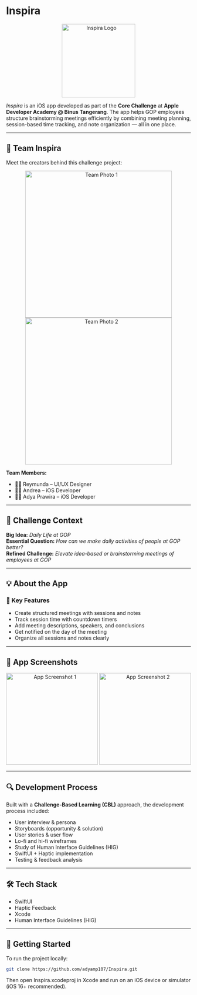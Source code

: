 # Inspira

<p align="center">
  <img src="https://github.com/user-attachments/assets/121817f4-ed38-4c23-8f06-d85d18ae2604" alt="Inspira Logo" width="200" />
</p>

_Inspira_ is an iOS app developed as part of the **Core Challenge** at **Apple Developer Academy @ Binus Tangerang**. The app helps GOP employees structure brainstorming meetings efficiently by combining meeting planning, session-based time tracking, and note organization — all in one place.

---

## 📸 Team Inspira

Meet the creators behind this challenge project:

<p align="center">
  <img src="https://github.com/user-attachments/assets/3f440e75-8536-4cf4-bc4c-029c5d8cf31e" alt="Team Photo 1" width="400" />
  <img src="https://github.com/user-attachments/assets/88874115-9600-4511-a843-d7f2e22d97f9" alt="Team Photo 2" width="400" />
</p>

**Team Members:**
- 👩‍💻 Reymunda – UI/UX Designer  
- 👩‍💻 Andrea – iOS Developer  
- 👨‍💻 Adya Prawira – iOS Developer  

---

## 🧠 Challenge Context

**Big Idea:** _Daily Life at GOP_  
**Essential Question:** _How can we make daily activities of people at GOP better?_  
**Refined Challenge:** _Elevate idea-based or brainstorming meetings of employees at GOP_

---

## 💡 About the App

### 🎯 Key Features
- Create structured meetings with sessions and notes  
- Track session time with countdown timers  
- Add meeting descriptions, speakers, and conclusions  
- Get notified on the day of the meeting  
- Organize all sessions and notes clearly

---

## 📲 App Screenshots

<p align="center">
  <img src="https://github.com/user-attachments/assets/dcb0f843-c75f-4316-a0d9-e6546eade27b" alt="App Screenshot 1" width="250" />
  <img src="https://github.com/user-attachments/assets/3ef851e9-2218-49e4-9d18-752954ab14ea" alt="App Screenshot 2" width="250" />
</p>

---

## 🔍 Development Process

Built with a **Challenge-Based Learning (CBL)** approach, the development process included:
- User interview & persona
- Storyboards (opportunity & solution)
- User stories & user flow
- Lo-fi and hi-fi wireframes
- Study of Human Interface Guidelines (HIG)
- SwiftUI + Haptic implementation
- Testing & feedback analysis

---

## 🛠️ Tech Stack

- SwiftUI  
- Haptic Feedback  
- Xcode  
- Human Interface Guidelines (HIG)

---

## 🚀 Getting Started

To run the project locally:

```bash
git clone https://github.com/adyamp107/Inspira.git
```

Then open Inspira.xcodeproj in Xcode and run on an iOS device or simulator (iOS 16+ recommended).
